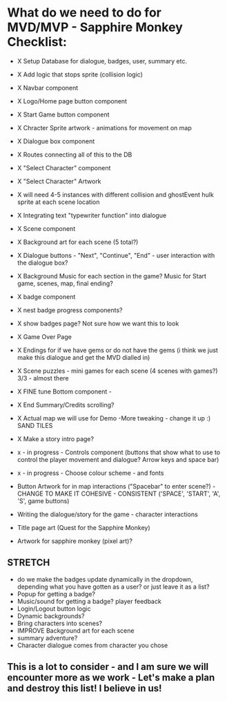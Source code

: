 # What do we need to do for MVD/MVP - Sapphire Monkey Checklist:

- X Setup Database for dialogue, badges, user, summary etc.
- X Add logic that stops sprite (collision logic)
- X Navbar component
- X Logo/Home page button component
- X Start Game button component
- X Chracter Sprite artwork - animations for movement on map
- X Dialogue box component
- X Routes connecting all of this to the DB
- X "Select Character" component
- X "Select Character" Artwork
- X will need 4-5 instances with different collision and ghostEvent hulk sprite at each scene location
- X Integrating text "typewriter function" into dialogue
- X Scene component
- X Background art for each scene (5 total?)
- X Dialogue buttons - "Next", "Continue", "End" - user interaction with the dialogue box?
- X Background Music for each section in the game? Music for Start game, scenes, map, final ending?
- X badge component
- X nest badge progress components?
- X show badges page? Not sure how we want this to look
- X Game Over Page
- X Endings for if we have gems or do not have the gems (i think we just make this dialogue and get the MVD dialled in)
- X Scene puzzles - mini games for each scene (4 scenes with games?) 3/3 - almost there
- X FINE tune Bottom component -
- X End Summary/Credits scrolling?
- X Actual map we will use for Demo -More tweaking - change it up :) SAND TILES
- X Make a story intro page?

- x - in progress - Controls component (buttons that show what to use to control the player movement and dialogue? Arrow keys and space bar)
- x - in progress - Choose colour scheme - and fonts

- Button Artwork for in map interactions ("Spacebar" to enter scene?) - CHANGE TO MAKE IT COHESIVE - CONSISTENT ('SPACE', 'START', 'A', 'S', game buttons)
- Writing the dialogue/story for the game - character interactions
- Title page art (Quest for the Sapphire Monkey)
- Artwork for sapphire monkey (pixel art)?

## STRETCH

- do we make the badges update dynamically in the dropdown, depending what you have gotten as a user? or just leave it as a list?
- Popup for getting a badge?
- Music/sound for getting a badge? player feedback
- Login/Logout button logic
- Dynamic backgrounds?
- Bring characters into scenes?
- IMPROVE Background art for each scene
- summary adventure?
- Character dialogue comes from character you chose

## This is a lot to consider - and I am sure we will encounter more as we work - Let's make a plan and destroy this list! I believe in us!
